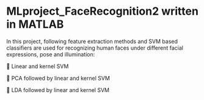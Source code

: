 # MLproject_FaceRecognition2 written in MATLAB
In this project, following feature extraction methods and SVM based classifiers are used for recognizing human faces under different facial expressions, pose and illumination:

 Linear and kernel SVM 

 PCA followed by linear and kernel SVM 

 LDA followed by linear and kernel SVM
